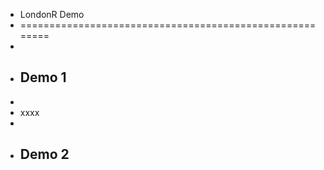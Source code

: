 +  LondonR Demo
+	========================================================
+	
+	## Demo 1
+	
+	xxxx
+	
+	## Demo 2